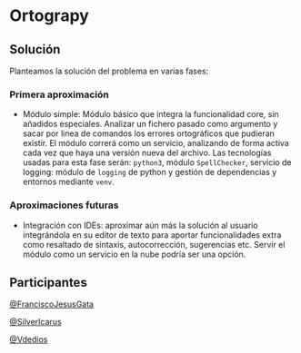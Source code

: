 # Ortograpy

## Solución

Planteamos la solución del problema en varias fases:

### Primera aproximación

- Módulo simple: Módulo básico que integra la funcionalidad core, sin añadidos especiales.
Analizar un fichero pasado como argumento y sacar por linea de comandos los errores
ortográficos que pudieran existir. El módulo correrá como un servicio, analizando de forma
activa cada vez que haya una versión nueva del archivo. Las tecnologías usadas para esta
fase serán: `python3`, módulo `SpellChecker`, servicio de logging: módulo de `logging` de
python y gestión de dependencias y entornos mediante `venv`.

### Aproximaciones futuras

- Integración con IDEs: aproximar aún más la solución al usuario integrándola en su editor
de texto para aportar funcionalidades extra como resaltado de sintaxis, autocorrección,
sugerencias etc. Servir el módulo como un servicio en la nube podría ser una opción.

## Participantes

[@FranciscoJesusGata](https://github.com/FranciscoJesusGata)

[@SilverIcarus](https://github.com/silvericarus)

[@Vdedios](https://github.com/vdedios)
